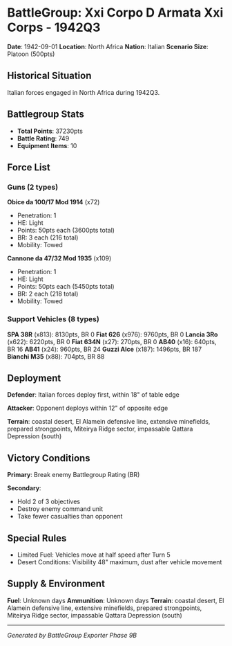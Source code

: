 # BattleGroup: Xxi Corpo D Armata Xxi Corps - 1942Q3

**Date**: 1942-09-01
**Location**: North Africa
**Nation**: Italian
**Scenario Size**: Platoon (500pts)

## Historical Situation

Italian forces engaged in North Africa during 1942Q3.

## Battlegroup Stats

- **Total Points**: 37230pts
- **Battle Rating**: 749
- **Equipment Items**: 10

## Force List

### Guns (2 types)

**Obice da 100/17 Mod 1914** (x72)
- Penetration: 1
- HE: Light
- Points: 50pts each (3600pts total)
- BR: 3 each (216 total)
- Mobility: Towed

**Cannone da 47/32 Mod 1935** (x109)
- Penetration: 1
- HE: Light
- Points: 50pts each (5450pts total)
- BR: 2 each (218 total)
- Mobility: Towed

### Support Vehicles (8 types)

**SPA 38R** (x813): 8130pts, BR 0
**Fiat 626** (x976): 9760pts, BR 0
**Lancia 3Ro** (x622): 6220pts, BR 0
**Fiat 634N** (x27): 270pts, BR 0
**AB40** (x16): 640pts, BR 16
**AB41** (x24): 960pts, BR 24
**Guzzi Alce** (x187): 1496pts, BR 187
**Bianchi M35** (x88): 704pts, BR 88

## Deployment

**Defender**: Italian forces deploy first, within 18" of table edge

**Attacker**: Opponent deploys within 12" of opposite edge

**Terrain**: coastal desert, El Alamein defensive line, extensive minefields, prepared strongpoints, Miteirya Ridge sector, impassable Qattara Depression (south)

## Victory Conditions

**Primary**: Break enemy Battlegroup Rating (BR)

**Secondary**:
- Hold 2 of 3 objectives
- Destroy enemy command unit
- Take fewer casualties than opponent

## Special Rules

- Limited Fuel: Vehicles move at half speed after Turn 5
- Desert Conditions: Visibility 48" maximum, dust after vehicle movement

## Supply & Environment

**Fuel**: Unknown days
**Ammunition**: Unknown days
**Terrain**: coastal desert, El Alamein defensive line, extensive minefields, prepared strongpoints, Miteirya Ridge sector, impassable Qattara Depression (south)

---

*Generated by BattleGroup Exporter Phase 9B*
